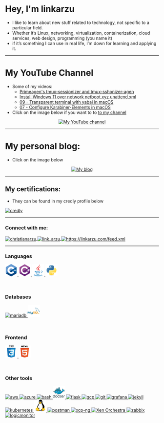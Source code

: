 <h1 align="left">Hey, I'm linkarzu</h1>

- I like to learn about new stuff related to technology, not specific to a
  particular field.
- Whether it’s Linux, networking, virtualization, containerization, cloud
  services, web design, programming (you name it)
- if it’s something I can use in real life, I’m down for learning and applying
  it.

---

<h1 align="left">My YouTube Channel</h1>

- Some of my videos:
  - [Primeagen's tmux-sessionizer and tmux-sshonizer-agen](https://youtu.be/MCbEPylDEWU)
  - [Install Windows 11 over network netboot.xyz unattend.xml](https://youtu.be/25uqeRAG39A)
  - [09 - Transparent terminal with yabai in macOS](https://youtu.be/IRL-ueXXnWM)
  - [07 - Configure Karabiner-Elements in macOS](https://youtu.be/Cr35bp8yAzo)
- Click on the image below if you want to to
  [to my channel](https://www.youtube.com/@linkarzu)

<div align="center">
   <a href="https://www.youtube.com/@linkarzu">
   <img
      src="https://res.cloudinary.com/daqwsgmx6/image/upload/v1708093565/youtube/docker-practical/win11-netbootxyz.png"
      alt="My YouTube channel"
      width="600"
      />
   </a>
</div>

---

<h1 align="left">My personal blog:</h1>

- Click on the image below

<div align="center">
   <a href="https://www.linkarzu.com">
   <img
      src="https://res.cloudinary.com/daqwsgmx6/image/upload/v1709316203/blog/my-blog.png"
      alt="My blog"
      width="600"
      />
   </a>
</div>

---

<h2 align="left">My certifications:</h2>

- They can be found in my credly profile below

<p align="left">
   <a
      href="https://www.credly.com/users/chrisjosuearzu/badges"
      target="_blank"
      rel="noreferrer">
   <img
      src="https://www.svgrepo.com/show/331358/credly.svg"
      alt="credly" width="40" height="40"
      />
   </a>
</p>

---

<h3 align="left">Connect with me:</h3>
<p align="left">
   <a
      href="https://linkedin.com/in/christianarzu"
      target="blank"> <img
      align="center"
      src="https://raw.githubusercontent.com/rahuldkjain/github-profile-readme-generator/master/src/images/icons/Social/linked-in-alt.svg"
      alt="christianarzu"
      height="30"
      width="40"
      /> </a>
   <a
      href="https://twitter.com/link_arzu"
      target="blank"> <img
      align="center"
      src="https://raw.githubusercontent.com/rahuldkjain/github-profile-readme-generator/master/src/images/icons/Social/twitter.svg"
      alt="link_arzu"
      height="30"
      width="40"
      /> </a>
   <a
      href="https://linkarzu.com/feed.xml"
      target="blank"> <img
      align="center"
      src="https://raw.githubusercontent.com/rahuldkjain/github-profile-readme-generator/master/src/images/icons/Social/rss.svg"
      alt="https://linkarzu.com/feed.xml"
      height="30"
      width="40"
      /> </a>
</p>

---

<h3 align="left">Languages</h3>
<p align="left">
   <a href="https://www.w3schools.com/cpp/" target="_blank" rel="noreferrer">
   <img
      src="https://raw.githubusercontent.com/devicons/devicon/master/icons/cplusplus/cplusplus-original.svg"
      alt="cplusplus"
      width="40"
      height="40"
      />
   </a>
   <a href="https://www.w3schools.com/cs/" target="_blank" rel="noreferrer">
   <img
      src="https://raw.githubusercontent.com/devicons/devicon/master/icons/csharp/csharp-original.svg"
      alt="csharp"
      width="40"
      height="40"
      />
   </a>
   <a href="https://www.java.com" target="_blank" rel="noreferrer">
   <img
      src="https://raw.githubusercontent.com/devicons/devicon/master/icons/java/java-original.svg"
      alt="java"
      width="40"
      height="40"
      />
   </a>
   <a href="https://www.python.org" target="_blank" rel="noreferrer">
   <img
      src="https://raw.githubusercontent.com/devicons/devicon/master/icons/python/python-original.svg"
      alt="python"
      width="40"
      height="40"
      />
   </a>
</p>
<br>
<h3 align="left">Databases</h3>
<p align="left">
   <a href="https://mariadb.org/" target="_blank" rel="noreferrer">
   <img
      src="https://www.vectorlogo.zone/logos/mariadb/mariadb-icon.svg"
      alt="mariadb"
      width="40"
      height="40"
      />
   </a>
   <a href="https://www.mysql.com/" target="_blank" rel="noreferrer">
   <img
      src="https://raw.githubusercontent.com/devicons/devicon/master/icons/mysql/mysql-original-wordmark.svg"
      alt="mysql"
      width="40"
      height="40"
      />
   </a>
</p>
<br>
<h3 align="left">Frontend</h3>
<p align="left">
   <a href="https://www.w3schools.com/css/" target="_blank" rel="noreferrer">
   <img
      src="https://raw.githubusercontent.com/devicons/devicon/master/icons/css3/css3-original-wordmark.svg"
      alt="css3"
      width="40"
      height="40"
      />
   </a>
   <a href="https://www.w3.org/html/" target="_blank" rel="noreferrer">
   <img
      src="https://raw.githubusercontent.com/devicons/devicon/master/icons/html5/html5-original-wordmark.svg"
      alt="html5"
      width="40"
      height="40"
      />
   </a>
</p>
<br>
<h3 align="left">Other tools</h3>
<p align="left">
   <a href="https://aws.amazon.com" target="_blank" rel="noreferrer">
   <img
      src="https://cdn.worldvectorlogo.com/logos/amazon-web-services-4.svg"
      alt="aws"
      width="40"
      height="40"
      />
   </a>
   <a href="https://azure.microsoft.com/en-in/" target="_blank" rel="noreferrer">
   <img
      src="https://www.vectorlogo.zone/logos/microsoft_azure/microsoft_azure-icon.svg"
      alt="azure"
      width="40"
      height="40"
      />
   </a>
   <a href="https://www.gnu.org/software/bash/" target="_blank" rel="noreferrer">
   <img
      src="https://cdn.worldvectorlogo.com/logos/bash-2.svg"
      alt="bash"
      width="40"
      height="40"
      />
   </a>
   <a href="https://www.docker.com/" target="_blank" rel="noreferrer">
   <img
      src="https://raw.githubusercontent.com/devicons/devicon/master/icons/docker/docker-original-wordmark.svg"
      alt="docker"
      width="40"
      height="40"
      />
   </a>
   <a href="https://flask.palletsprojects.com/" target="_blank" rel="noreferrer">
   <img
      src="https://cdn.worldvectorlogo.com/logos/flask.svg"
      alt="flask"
      width="40"
      height="40"
      />
   </a>
   <a
      href="https://cloud.google.com"
      target="_blank"
      rel="noreferrer">
   <img
      src="https://www.vectorlogo.zone/logos/google_cloud/google_cloud-icon.svg"
      alt="gcp"
      width="40"
      height="40"
      />
   </a>
   <a
      href="https://git-scm.com/"
      target="_blank"
      rel="noreferrer">
   <img
      src="https://www.vectorlogo.zone/logos/git-scm/git-scm-icon.svg"
      alt="git"
      width="40"
      height="40"
      />
   </a>
   <a
      href="https://grafana.com"
      target="_blank"
      rel="noreferrer">
   <img
      src="https://www.vectorlogo.zone/logos/grafana/grafana-icon.svg"
      alt="grafana"
      width="40"
      height="40"
      />
   </a>
   <a
      href="https://jekyllrb.com/"
      target="_blank"
      rel="noreferrer">
   <img
      src="https://www.vectorlogo.zone/logos/jekyllrb/jekyllrb-icon.svg"
      alt="jekyll"
      width="40"
      height="40"
      />
   </a>
   <a
      href="https://kubernetes.io"
      target="_blank"
      rel="noreferrer">
   <img
      src="https://www.vectorlogo.zone/logos/kubernetes/kubernetes-icon.svg"
      alt="kubernetes"
      width="40"
      height="40"
      />
   </a>
   <a
      href="https://www.linux.org/"
      target="_blank"
      rel="noreferrer">
   <img
      src="https://raw.githubusercontent.com/devicons/devicon/master/icons/linux/linux-original.svg"
      alt="linux"
      width="40"
      height="40"
      />
   </a>
   <a
      href="https://postman.com"
      target="_blank"
      rel="noreferrer">
   <img
      src="https://www.vectorlogo.zone/logos/getpostman/getpostman-icon.svg"
      alt="postman"
      width="40"
      height="40"
      />
   </a>
   <a
      href="https://xcp-ng.com/"
      target="_blank"
      rel="noreferrer">
   <img
      src="https://vates.tech/blog/content/images/2022/12/SVG-_XCPNG---Full-logo---white-name.svg"
      alt="xcp-ng"
      width="45"
      height="45"
      />
   </a>
   <a
      href="https://xen-orchestra.com/"
      target="_blank"
      rel="noreferrer">
   <img
      src="https://vates.tech/blog/content/images/size/w1600/2022/12/png-XOA-fulllogoandbaseline-white.png"
      alt="Xen Orchestra"
      width="45"
      height="45"
      />
   </a>
   <a
      href="https://www.zabbix.com/"
      target="_blank"
      rel="noreferrer">
   <img
      src="https://cdn.worldvectorlogo.com/logos/zabbix-1.svg"
      alt="zabbix"
      width="40"
      height="40"
      />
   </a>
   <a
      href="https://www.logicmonitor.com/"
      target="_blank"
      rel="noreferrer">
   <img
      src="https://www.vectorlogo.zone/logos/logicmonitor/logicmonitor-icon.svg"
      alt="logicmonitor"
      width="40"
      height="40"
      />
   </a>
</p>

<!--
I'm using this github profile readme generator
https://rahuldkjain.github.io/gh-profile-readme-generator/
-->
